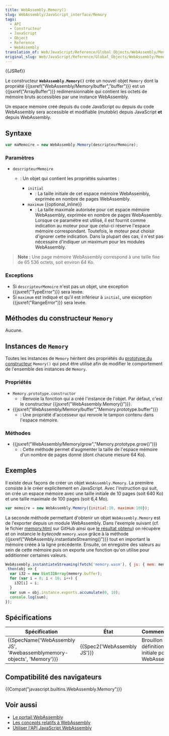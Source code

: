 ```yaml
---
title: WebAssembly.Memory()
slug: WebAssembly/JavaScript_interface/Memory
tags:
  - API
  - Constructeur
  - JavaScript
  - Object
  - Reference
  - WebAssembly
translation_of: Web/JavaScript/Reference/Global_Objects/WebAssembly/Memory
original_slug: Web/JavaScript/Reference/Global_Objects/WebAssembly/Memory
---
```

{{JSRef}}

Le constructeur **`WebAssembly.Memory()`** crée un nouvel objet `Memory` dont la propriété {{jsxref("WebAssembly/Memory/buffer","buffer")}} est un {{jsxref("ArrayBuffer")}} redimensionnable qui contient les octets de mémoire bruts accessibles par une instance WebAssembly.

Un espace mémoire créé depuis du code JavaScript ou depuis du code WebAssembly sera accessible et modifiable (_mutable_) depuis JavaScript **et** depuis WebAssembly.

## Syntaxe

```js
var maMemoire = new WebAssembly.Memory(descripteurMemoire);
```

### Paramètres

- `descripteurMemoire`

  - : Un objet qui contient les propriétés suivantes :

    - `initial`
      - : La taille initiale de cet espace mémoire WebAssembly, exprimée en nombre de pages WebAssembly.
    - `maximum` {{optional_inline}}
      - : La taille maximale autorisée pour cet espace mémoire WebAssembly, exprimée en nombre de pages WebAssembly. Lorsque ce paramètre est utilisé, il est fournit comme indication au moteur pour que celui-ci réserve l'espace mémoire correspondant. Toutefois, le moteur peut choisir d'ignorer cette indication. Dans la plupart des cas, il n'est pas nécessaire d'indiquer un maximum pour les modules WebAssembly.

> **Note :** Une page mémoire WebAssembly correspond à une taille fixe de 65 536 octets, soit environ 64 Ko.

### Exceptions

- Si `descripteurMemoire` n'est pas un objet, une exception {{jsxref("TypeError")}} sera levée.
- Si `maximum` est indiqué et qu'il est inférieur à `initial`, une exception {{jsxref("RangeError")}} sera levée.

## Méthodes du constructeur `Memory`

Aucune.

## Instances de `Memory`

Toutes les instances de `Memory` héritent des propriétés du [prototype du constructeur](/fr/docs/Web/JavaScript/Reference/Objets_globaux/WebAssembly/Memory/prototype) `Memory()` qui peut être utilisé afin de modifier le comportement de l'ensemble des instances de `Memory`.

### Propriétés

- `Memory.prototype.constructor`
  - : Renvoie la fonction qui a créé l'instance de l'objet. Par défaut, c'est le constructeur {{jsxref("WebAssembly.Memory()")}}.
- {{jsxref("WebAssembly/Memory/buffer","Memory.prototype.buffer")}}
  - : Une propriété d'accesseur qui renvoie le tampon contenu dans l'espace mémoire.

### Méthodes

- {{jsxref("WebAssembly/Memory/grow","Memory.prototype.grow()")}}
  - : Cette méthode permet d'augmenter la taille de l'espace mémoire d'un nombre de pages donné (dont chacune mesure 64 Ko).

## Exemples

Il existe deux façons de créer un objet `WebAssembly.Memory`. La première consiste à le créer explicitement en JavaScript. Avec l'instruction qui suit, on crée un espace mémoire avec une taille initiale de 10 pages (soit 640 Ko) et une taille maximale de 100 pages (soit 6,4 Mo).

```js
var memoire = new WebAssembly.Memory({initial:10, maximum:100});
```

La seconde méthode permettant d'obtenir un objet `WebAssembly.Memory` est de l'exporter depuis un module WebAssembly. Dans l'exemple suivant (cf. le fichier [memory.html](https://github.com/mdn/webassembly-examples/blob/master/js-api-examples/memory.html) sur GitHub ainsi que [le résultat obtenu](https://mdn.github.io/webassembly-examples/js-api-examples/memory.html)) on récupère et on instancie le _bytecode_ `memory.wasm` grâce à la méthode {{jsxref("WebAssembly.instantiateStreaming()")}} tout en important la mémoire créée à la ligne précédente. Ensuite, on enregistre des valeurs au sein de cette mémoire puis on exporte une fonction qu'on utilise pour additionner certaines valeurs.

```js
WebAssembly.instantiateStreaming(fetch('memory.wasm'), { js: { mem: memory } })
.then(obj => {
  var i32 = new Uint32Array(memory.buffer);
  for (var i = 0; i < 10; i++) {
    i32[i] = i;
  }
  var sum = obj.instance.exports.accumulate(0, 10);
  console.log(sum);
});
```

## Spécifications

| Spécification                                                                                | État                                 | Commentaires                                       |
| -------------------------------------------------------------------------------------------- | ------------------------------------ | -------------------------------------------------- |
| {{SpecName('WebAssembly JS', '#webassemblymemory-objects', 'Memory')}} | {{Spec2('WebAssembly JS')}} | Brouillon de définition initiale pour WebAssembly. |

## Compatibilité des navigateurs

{{Compat("javascript.builtins.WebAssembly.Memory")}}

## Voir aussi

- [Le portail WebAssembly](/fr/docs/WebAssembly)
- [Les concepts relatifs à WebAssembly](/fr/docs/WebAssembly/Concepts)
- [Utiliser l'API JavaScript WebAssembly](/fr/docs/WebAssembly/Using_the_JavaScript_API)
